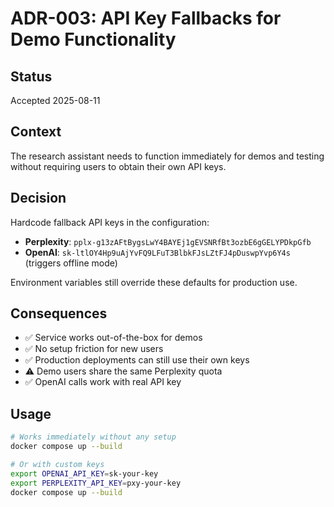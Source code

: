 # ADR-003: API Key Fallbacks for Demo Functionality

## Status
Accepted 2025-08-11

## Context
The research assistant needs to function immediately for demos and testing without requiring users to obtain their own API keys.

## Decision
Hardcode fallback API keys in the configuration:
- **Perplexity**: `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`
- **OpenAI**: `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` (triggers offline mode)

Environment variables still override these defaults for production use.

## Consequences
- ✅ Service works out-of-the-box for demos
- ✅ No setup friction for new users
- ✅ Production deployments can still use their own keys
- ⚠️ Demo users share the same Perplexity quota
- ✅ OpenAI calls work with real API key

## Usage
```bash
# Works immediately without any setup
docker compose up --build

# Or with custom keys
export OPENAI_API_KEY=sk-your-key
export PERPLEXITY_API_KEY=pxy-your-key
docker compose up --build
```
